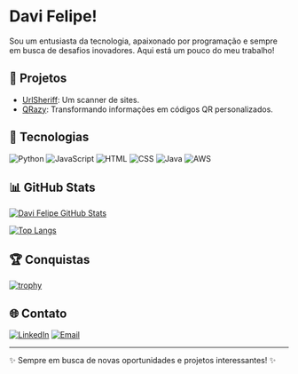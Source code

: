 # Davi Felipe!
Sou um entusiasta da tecnologia, apaixonado por programação e sempre em busca de desafios inovadores.
Aqui está um pouco do meu trabalho!

## 🚀 Projetos

- [UrlSheriff](https://github.com/Imvelloster46/UrlSheriff): Um scanner de sites.
- [QRazy](https://github.com/Imvelloster46/QRazy): Transformando informações em códigos QR personalizados.

## 🔧 Tecnologias

![Python](https://img.shields.io/badge/-Python-333333?style=flat&logo=python)
![JavaScript](https://img.shields.io/badge/-JavaScript-333333?style=flat&logo=javascript)
![HTML](https://img.shields.io/badge/-HTML-333333?style=flat&logo=html5)
![CSS](https://img.shields.io/badge/-CSS-333333?style=flat&logo=css3)
![Java](https://img.shields.io/badge/-Java-333333?style=flat&logo=java)
![AWS](https://img.shields.io/badge/-AWS-333333?style=flat&logo=amazon-aws)

## 📊 GitHub Stats

[![Davi Felipe GitHub Stats](https://github-readme-stats.vercel.app/api?username=Devdvidfx&show_icons=true&theme=radical)](https://github.com/anuraghazra/github-readme-stats)

[![Top Langs](https://github-readme-stats.vercel.app/api/top-langs/?username=Devdvidfx&layout=compact&theme=radical)](https://github.com/anuraghazra/github-readme-stats)

## 🏆 Conquistas

[![trophy](https://github-profile-trophy.vercel.app/?username=Devdvidfx&theme=radical)](https://github.com/ryo-ma/github-profile-trophy)

## 🌐 Contato

[![LinkedIn](https://img.shields.io/badge/LinkedIn-Connect-blue)](https://www.linkedin.com/in/devdavifelipe)
[![Email](https://img.shields.io/badge/Email-Contact-red)](mailto:your-email@example.com)

---

✨ Sempre em busca de novas oportunidades e projetos interessantes! ✨
